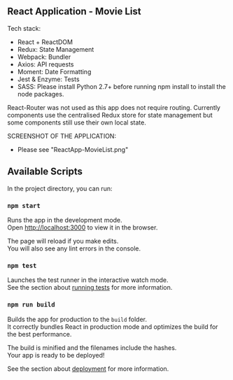 ## React Application - Movie List

Tech stack:

- React + ReactDOM
- Redux: State Management
- Webpack: Bundler
- Axios: API requests
- Moment: Date Formatting
- Jest & Enzyme: Tests
- SASS: Please install Python 2.7+ before running npm install to install the node packages.

React-Router was not used as this app does not require routing. Currently components use the centralised Redux store for state management but some components still use their own local state.

SCREENSHOT OF THE APPLICATION:

* Please see "ReactApp-MovieList.png"

## Available Scripts

In the project directory, you can run:

### `npm start`

Runs the app in the development mode.<br>
Open [http://localhost:3000](http://localhost:3000) to view it in the browser.

The page will reload if you make edits.<br>
You will also see any lint errors in the console.

### `npm test`

Launches the test runner in the interactive watch mode.<br>
See the section about [running tests](#running-tests) for more information.

### `npm run build`

Builds the app for production to the `build` folder.<br>
It correctly bundles React in production mode and optimizes the build for the best performance.

The build is minified and the filenames include the hashes.<br>
Your app is ready to be deployed!

See the section about [deployment](#deployment) for more information.
